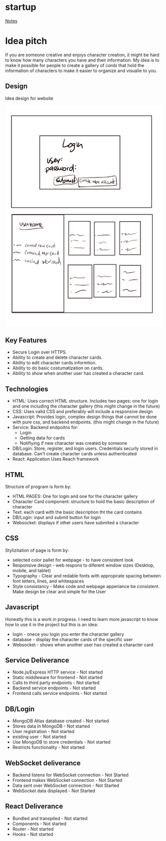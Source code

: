 # startup

[Notes](notes.md)

# Idea pitch

If you are someone creative and enjoys character creation, it might be hard to know how many characters you have and their information. My idea is to make it possible for people to create a gallery of *cards* that hold the information of characters to make it easier to organize and visualie to  you. 

## Design

Idea design for website

![Picture displaying possible design of website](design-picture.jpg)

## Key Features

- Secure Login over HTTPS.
- Ability to create and delete character cards.
- Ability to edit character cards informtion.
- Ability to do basic costumatization on cards.
- Ability to show when another user has created a character card.


## Technologies

- HTML: Uses correct HTML structure. Includes two pages: one for login and one including the character gallery (this might change in the future)
- CSS: Uses valid CSS and preferably will include a responsive design
- Javascript: Provides login, complex design things that cannot be done with pure css, and backend endpoints. (this might change in the future)
- Service: Backend endpoitns for: 
    * Login
    * Getting data for cards
    * Notifiying if new character was created by someone
- DB/Login: Store, register, and login users. Credentials securly stored in database. Can't create character cards unless authenticated
- React: Application Uses Reach framework

## HTML

Structure of program is form by:

- HTML PAGES: One for login and one for the character gallery
- Character Card component: structure to hold the basic description of character 
- Text: each card with the basic description tht the card contains
- DB/Login: input and submit button for login
- Websocket: displays if other users have submited a character

## CSS

Stylizitation of page is form by:

- selected color pallet for webpage - to have consistent look
- Responsive design - web respons to diferent window sizes (Desktop, mobile, and tablet)
- Typography - Clear and redable fonts with appropirate spacing between font letters, lines, and whitespaces
- Style consistancy - Make code and webpage apperiance be consistent. Make design be clear and simple for the User

## Javascript

Honestly this is a work in progress. I need to learn more javascript to know how to use it in the project but this is an idea:

- login - onece you login you enter the character gallery
- database - display the character cards of the specific user
- Websocket - shows when another user has created a character card

## Service Deliverance

- Node.js/Express HTTP service - Not started
- Static middleware for frontend - Not started
- Calls to third party endpoints - Not started
- Backend service endpoints - Not started
- Frontend calls service endpoints - Not started

## DB/Login

- MongoDB Atlas database created - Not started
- Stores data in MongoDB - Not started
- User registration - Not started
- existing user - Not started
- Use MongoDB to store credentials - Not started
- Restricts functionality - Not started

## WebSocket deliverance

- Backend listens for WebSocket connection -  Not Started
- Frontend makes WebSocket connection - Not Started
- Data sent over WebSocket connection -  Not Started
- WebSocket data displayed - Not Started

## React Deliverance 

- Bundled and transpiled -  Not started
- Components -  Not started
- Router - Not started
- Hooks -  Not started